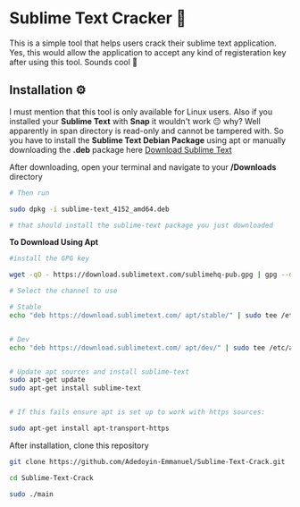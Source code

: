 # Sublime Text Cracker 🚀

This is a simple tool that helps users crack their sublime text application. Yes, this would allow the application to accept any kind of registeration key after using this tool. Sounds cool 🧢

## Installation ⚙️

I must mention that this tool is only available for Linux users. Also if you installed your **Sublime Text** with **Snap** it wouldn't work 😔 why? Well apparently in span directory is read-only and cannot be tampered with. So you have to install the **Sublime Text Debian Package** using apt or manually downloading the **.deb** package here [Download Sublime Text](https://ftp5.gwdg.de/pub/linux/debian/mint/packages/pool/import/s/sublime-text/)

After downloading, open your terminal and navigate to your **/Downloads** directory

```bash
# Then run

sudo dpkg -i sublime-text_4152_amd64.deb

# that should install the sublime-text package you just downloaded

```

**To Download Using Apt**

```bash
#install the GPG key

wget -qO - https://download.sublimetext.com/sublimehq-pub.gpg | gpg --dearmor | sudo tee /etc/apt/trusted.gpg.d/sublimehq-archive.gpg > /dev/null

# Select the channel to use

# Stable
echo "deb https://download.sublimetext.com/ apt/stable/" | sudo tee /etc/apt/sources.list.d/sublime-text.list


# Dev
echo "deb https://download.sublimetext.com/ apt/dev/" | sudo tee /etc/apt/sources.list.d/sublime-text.list


# Update apt sources and install sublime-text
sudo apt-get update
sudo apt-get install sublime-text


# If this fails ensure apt is set up to work with https sources:

sudo apt-get install apt-transport-https

```

After installation, clone this repository

```bash
git clone https://github.com/Adedoyin-Emmanuel/Sublime-Text-Crack.git

cd Sublime-Text-Crack

sudo ./main


```





